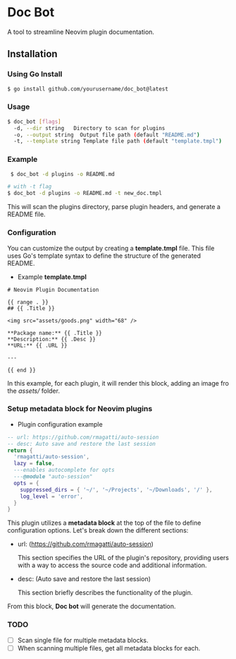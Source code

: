 # Doc Bot
A tool to streamline Neovim plugin documentation.

## Installation

### Using Go Install
```bash
$ go install github.com/yourusername/doc_bot@latest
```

### Usage
```bash
$ doc_bot [flags]
  -d, --dir string   Directory to scan for plugins
  -o, --output string  Output file path (default "README.md")
  -t, --template string Template file path (default "template.tmpl")
```

### Example
```bash
 $ doc_bot -d plugins -o README.md

# with -t flag
$ doc_bot -d plugins -o README.md -t new_doc.tmpl
```
This will scan the plugins directory, parse plugin headers, and generate a README file.

### Configuration
You can customize the output by creating a **template.tmpl** file. This file uses Go's template syntax to define the structure of the generated README.

- Example **template.tmpl**
```tmpl
# Neovim Plugin Documentation

{{ range . }}
## {{ .Title }}

<img src="assets/goods.png" width="68" />

**Package name:** {{ .Title }}
**Description:** {{ .Desc }}
**URL:** {{ .URL }}

---

{{ end }}
```
In this example, for each plugin, it will render this block, adding an image fro the *assets/* folder.

### Setup metadata block for Neovim plugins

- Plugin configuration example
```lua
-- url: https://github.com/rmagatti/auto-session
-- desc: Auto save and restore the last session
return {
  'rmagatti/auto-session',
  lazy = false,
  ---enables autocomplete for opts
  ---@module "auto-session"
  opts = {
    suppressed_dirs = { '~/', '~/Projects', '~/Downloads', '/' },
    log_level = 'error',
  }
}
```
This plugin utilizes a **metadata block** at the top of the file to define configuration options. Let's break down the different sections:

- url: (https://github.com/rmagatti/auto-session)

    This section specifies the URL of the plugin's repository, providing users with a way to access the source code and additional information.
- desc: (Auto save and restore the last session)

    This section briefly describes the functionality of the plugin.

From this block, **Doc bot** will generate the documentation.

### TODO
- [ ] Scan single file for multiple metadata blocks.
- [ ] When scanning multiple files, get all metadata blocks for each.
